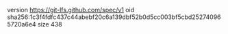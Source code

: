 version https://git-lfs.github.com/spec/v1
oid sha256:1c3f4fdfc437c44abebf20c6a139dbf52b0d5cc003bf5cbd252740965720a6e4
size 438
